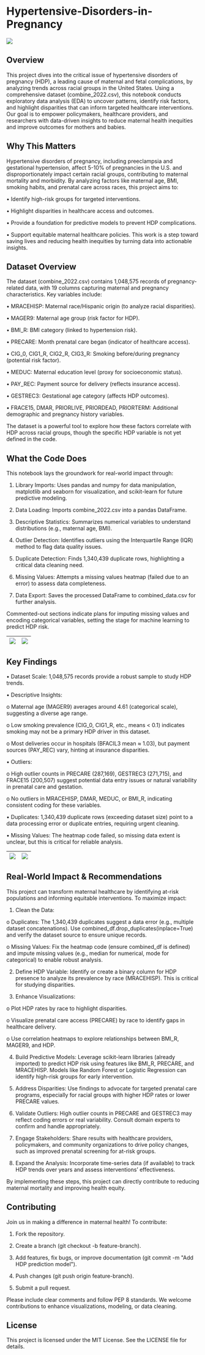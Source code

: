 # Hypertensive-Disorders-in-Pregnancy
![](im11.jpg)

## Overview

This project dives into the critical issue of hypertensive disorders of pregnancy (HDP), a leading cause of maternal and fetal complications, by analyzing trends across racial groups in the United States. Using a comprehensive dataset (combine_2022.csv), this notebook conducts exploratory data analysis (EDA) to uncover patterns, identify risk factors, and highlight disparities that can inform targeted healthcare interventions. Our goal is to empower policymakers, healthcare providers, and researchers with data-driven insights to reduce maternal health inequities and improve outcomes for mothers and babies.

## Why This Matters
Hypertensive disorders of pregnancy, including preeclampsia and gestational hypertension, affect 5-10% of pregnancies in the U.S. and disproportionately impact certain racial groups, contributing to maternal mortality and morbidity. By analyzing factors like maternal age, BMI, smoking habits, and prenatal care across races, this project aims to:

•	Identify high-risk groups for targeted interventions.

•	Highlight disparities in healthcare access and outcomes.

•	Provide a foundation for predictive models to prevent HDP complications.

•	Support equitable maternal healthcare policies.
This work is a step toward saving lives and reducing health inequities by turning data into actionable insights.

## Dataset Overview

The dataset (combine_2022.csv) contains 1,048,575 records of pregnancy-related data, with 19 columns capturing maternal and pregnancy characteristics. Key variables include:

•	MRACEHISP: Maternal race/Hispanic origin (to analyze racial disparities).

•	MAGER9: Maternal age group (risk factor for HDP).

•	BMI_R: BMI category (linked to hypertension risk).

•	PRECARE: Month prenatal care began (indicator of healthcare access).

•	CIG_0, CIG1_R, CIG2_R, CIG3_R: Smoking before/during pregnancy (potential risk factor).

•	MEDUC: Maternal education level (proxy for socioeconomic status).

•	PAY_REC: Payment source for delivery (reflects insurance access).

•	GESTREC3: Gestational age category (affects HDP outcomes).

•	FRACE15, DMAR, PRIORLIVE, PRIORDEAD, PRIORTERM: Additional demographic and pregnancy history variables.

The dataset is a powerful tool to explore how these factors correlate with HDP across racial groups, though the specific HDP variable is not yet defined in the code.

## What the Code Does

This notebook lays the groundwork for real-world impact through:

1.	Library Imports: Uses pandas and numpy for data manipulation, matplotlib and seaborn for visualization, and scikit-learn for future predictive modeling.

2.	Data Loading: Imports combine_2022.csv into a pandas DataFrame.

3.	Descriptive Statistics: Summarizes numerical variables to understand distributions (e.g., maternal age, BMI).

4.	Outlier Detection: Identifies outliers using the Interquartile Range (IQR) method to flag data quality issues.

5.	Duplicate Detection: Finds 1,340,439 duplicate rows, highlighting a critical data cleaning need.

6.	Missing Values: Attempts a missing values heatmap (failed due to an error) to assess data completeness.

7.	Data Export: Saves the processed DataFrame to combined_data.csv for further analysis.

Commented-out sections indicate plans for imputing missing values and encoding categorical variables, setting the stage for machine learning to predict HDP risk.

| ![](Dis1.JPG)| ![](Dis2.JPG) | 
|--------------|---------------|

## Key Findings

•	Dataset Scale: 1,048,575 records provide a robust sample to study HDP trends.

•	Descriptive Insights:

o	Maternal age (MAGER9) averages around 4.61 (categorical scale), suggesting a diverse age range.

o	Low smoking prevalence (CIG_0, CIG1_R, etc., means < 0.1) indicates smoking may not be a primary HDP driver in this dataset.

o	Most deliveries occur in hospitals (BFACIL3 mean ≈ 1.03), but payment sources (PAY_REC) vary, hinting at insurance disparities.

•	Outliers:

o	High outlier counts in PRECARE (287,169), GESTREC3 (271,715), and FRACE15 (200,507) suggest potential data entry issues or natural variability in prenatal care and gestation.

o	No outliers in MRACEHISP, DMAR, MEDUC, or BMI_R, indicating consistent coding for these variables.

•	Duplicates: 1,340,439 duplicate rows (exceeding dataset size) point to a data processing error or duplicate entries, requiring urgent cleaning.

•	Missing Values: The heatmap code failed, so missing data extent is unclear, but this is critical for reliable analysis.

| ![](Per_fre_dis1.JPG)| ![](Per_fre_dis2.JPG) | 
|--------------|---------------|

## Real-World Impact & Recommendations

This project can transform maternal healthcare by identifying at-risk populations and informing equitable interventions. To maximize impact:

1.	Clean the Data:

o	Duplicates: The 1,340,439 duplicates suggest a data error (e.g., multiple dataset concatenations). Use combined_df.drop_duplicates(inplace=True) and verify the dataset source to ensure unique records.

o	Missing Values: Fix the heatmap code (ensure combined_df is defined) and impute missing values (e.g., median for numerical, mode for categorical) to enable robust analysis.

2.	Define HDP Variable: Identify or create a binary column for HDP presence to analyze its prevalence by race (MRACEHISP). This is critical for studying disparities.

3.	Enhance Visualizations:

o	Plot HDP rates by race to highlight disparities.

o	Visualize prenatal care access (PRECARE) by race to identify gaps in healthcare delivery.

o	Use correlation heatmaps to explore relationships between BMI_R, MAGER9, and HDP.

4.	Build Predictive Models: Leverage scikit-learn libraries (already imported) to predict HDP risk using features like BMI_R, PRECARE, and MRACEHISP. Models like Random Forest or Logistic Regression can identify high-risk groups for early intervention.

5.	Address Disparities: Use findings to advocate for targeted prenatal care programs, especially for racial groups with higher HDP rates or lower PRECARE values.

6.	Validate Outliers: High outlier counts in PRECARE and GESTREC3 may reflect coding errors or real variability. Consult domain experts to confirm and handle appropriately.

7.	Engage Stakeholders: Share results with healthcare providers, policymakers, and community organizations to drive policy changes, such as improved prenatal screening for at-risk groups.

8.	Expand the Analysis: Incorporate time-series data (if available) to track HDP trends over years and assess interventions’ effectiveness.

By implementing these steps, this project can directly contribute to reducing maternal mortality and improving health equity.

## Contributing

Join us in making a difference in maternal health! To contribute:

1.	Fork the repository.

2.	Create a branch (git checkout -b feature-branch).

3.	Add features, fix bugs, or improve documentation (git commit -m "Add HDP prediction model").

4.	Push changes (git push origin feature-branch).

5.	Submit a pull request.

Please include clear comments and follow PEP 8 standards. We welcome contributions to enhance visualizations, modeling, or data cleaning.

## License

This project is licensed under the MIT License. See the LICENSE file for details.

